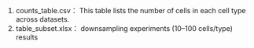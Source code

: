 1. counts_table.csv：
This table lists the number of cells in each cell type across datasets.    
2. table_subset.xlsx：
downsampling experiments (10–100 cells/type) results
